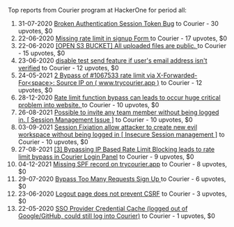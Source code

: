 Top reports from Courier program at HackerOne for period all:

1. 31-07-2020 [Broken Authentication Session Token Bug](https://hackerone.com/reports/948345) to Courier - 30 upvotes, $0
2. 22-06-2020 [Missing rate limit in signup Form ](https://hackerone.com/reports/905692) to Courier - 17 upvotes, $0
3. 22-06-2020 [[OPEN S3 BUCKET] All uploaded files are public. ](https://hackerone.com/reports/905641) to Courier - 15 upvotes, $0
4. 23-06-2020 [disable test send feature if user's email address isn't verified](https://hackerone.com/reports/906226) to Courier - 12 upvotes, $0
5. 24-05-2021 [2 Bypass of  #1067533 rate limit via X-Forwarded-For\<space\>: Source IP on ( www.trycourier.app )](https://hackerone.com/reports/1206777) to Courier - 12 upvotes, $0
6. 28-12-2020 [Rate limit function bypass can leads to occur huge critical problem into website. ](https://hackerone.com/reports/1067533) to Courier - 10 upvotes, $0
7. 26-08-2021 [Possible to invite any team member without being logged in. [ Session Management Issue ]](https://hackerone.com/reports/1319892) to Courier - 10 upvotes, $0
8. 03-09-2021 [Session Fixiation allow attacker to create new evil workspace without being logged in [ Insecure Session management  ]](https://hackerone.com/reports/1329434) to Courier - 10 upvotes, $0
9. 27-08-2021 [[3] Bypassing IP Based Rate Limit Blocking leads to rate limit bypass in Courier Login Panel](https://hackerone.com/reports/1320976) to Courier - 9 upvotes, $0
10. 04-12-2021 [Missing SPF record on trycourier.app](https://hackerone.com/reports/1416701) to Courier - 8 upvotes, $0
11. 29-07-2020 [Bypass Too Many Requests Sign Up ](https://hackerone.com/reports/947349) to Courier - 6 upvotes, $0
12. 23-06-2020 [Logout page does not prevent CSRF](https://hackerone.com/reports/905831) to Courier - 3 upvotes, $0
13. 22-05-2020 [SSO Provider Credential Cache (logged out of Google/GitHub, could still log into Courier)](https://hackerone.com/reports/880730) to Courier - 1 upvotes, $0
